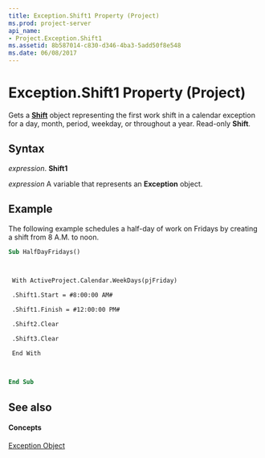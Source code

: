 ```yaml
---
title: Exception.Shift1 Property (Project)
ms.prod: project-server
api_name:
- Project.Exception.Shift1
ms.assetid: 8b587014-c830-d346-4ba3-5add50f8e548
ms.date: 06/08/2017
---
```



# Exception.Shift1 Property (Project)

Gets a **[Shift](shift-object-project.md)** object representing the first work shift in a calendar exception for a day, month, period, weekday, or throughout a year. Read-only **Shift**.


## Syntax

 _expression_. **Shift1**

 _expression_ A variable that represents an **Exception** object.


## Example

The following example schedules a half-day of work on Fridays by creating a shift from 8 A.M. to noon.


```vb
Sub HalfDayFridays() 

 

 With ActiveProject.Calendar.WeekDays(pjFriday) 

 .Shift1.Start = #8:00:00 AM# 

 .Shift1.Finish = #12:00:00 PM# 

 .Shift2.Clear 

 .Shift3.Clear 

 End With 

 

End Sub
```


## See also


#### Concepts


[Exception Object](exception-object-project.md)
